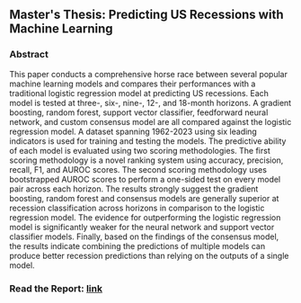 ## Master's Thesis: Predicting US Recessions with Machine Learning

### Abstract

This paper conducts a comprehensive horse race between several popular machine learning models and compares their performances with a traditional logistic regression model at predicting US recessions. Each model is tested at three-, six-, nine-, 12-, and 18-month horizons. A gradient boosting, random forest, support vector classifier, feedforward neural network, and custom consensus model are all compared against the logistic regression model. A dataset spanning 1962-2023 using six leading indicators is used for training and testing the models. The predictive ability of each model is evaluated using two scoring methodologies. The first scoring methodology is a novel ranking system using accuracy, precision, recall, F1, and AUROC scores. The second scoring methodology uses bootstrapped AUROC scores to perform a one-sided test on every model pair across each horizon. The results strongly suggest the gradient boosting, random forest and consensus models are generally superior at recession classification across horizons in comparison to the logistic regression model. The evidence for outperforming the logistic regression model is significantly weaker for the neural network and support vector classifier models. Finally, based on the findings of the consensus model, the results indicate combining the predictions of multiple models can produce better recession predictions than relying on the outputs of a single model.

### Read the Report: [link](https://drive.google.com/file/d/1xIuXDUn-J9_CYk0OdG4s8mzdy6GQNIZm/view?usp=share_link)
